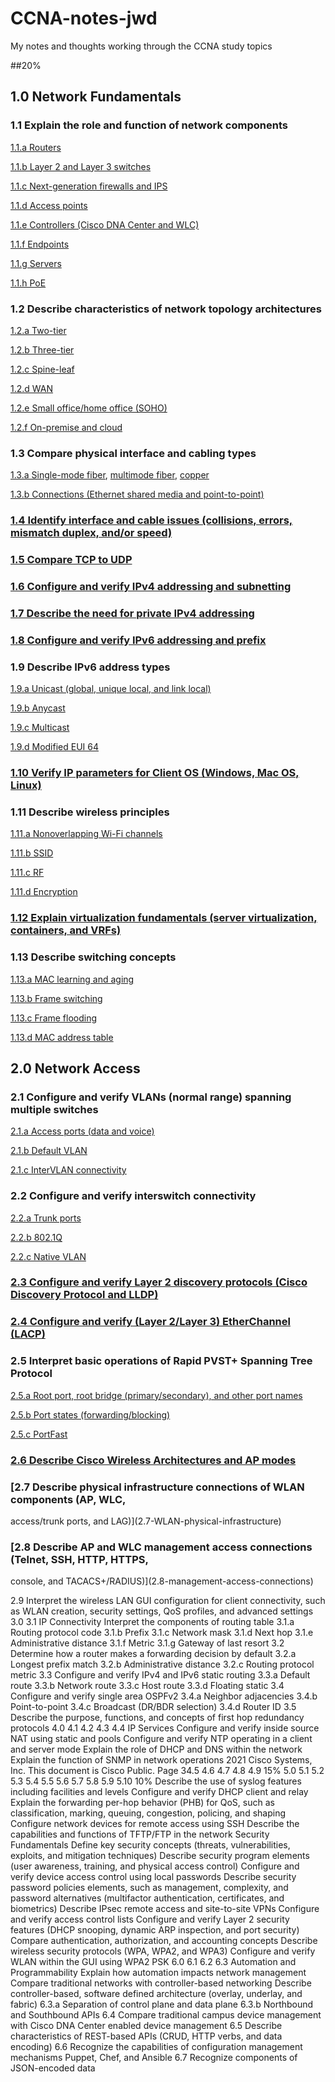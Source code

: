 # CCNA-notes-jwd
My notes and thoughts working through the CCNA study topics

##20%
## 1.0 Network Fundamentals
### 1.1 Explain the role and function of network components
[1.1.a Routers](1.1a-routers)

[1.1.b Layer 2 and Layer 3 switches](1.1b-switches)

[1.1.c Next-generation firewalls and IPS](1.1c-firewalls-IPS)

[1.1.d Access points](1.1d-access-points)

[1.1.e Controllers (Cisco DNA Center and WLC)](1.1e-controllers)

[1.1.f Endpoints](1.1f-endpoints)

[1.1.g Servers](1.1g-servers)

[1.1.h PoE](1.1h-PoE)

### 1.2 Describe characteristics of network topology architectures

[1.2.a Two-tier](1.2a-two-tier-topology)

[1.2.b Three-tier](1.2b-three-tier-topology)

[1.2.c Spine-leaf](1.2c-spine-leaf-topology)

[1.2.d WAN](1.2d-WAN)

[1.2.e Small office/home office (SOHO)](1.1e-SOHO-topology)

[1.2.f On-premise and cloud](1.2f-on-premise-and-cloud-topology)

### 1.3 Compare physical interface and cabling types

[1.3.a Single-mode fiber](1.3a-single-mode-fiber), [multimode fiber](1.3a-multimode-fiber), [copper](1.3a-copper)

[1.3.b Connections (Ethernet shared media and point-to-point)](1.3b-connections)

### [1.4 Identify interface and cable issues (collisions, errors, mismatch duplex, and/or speed)](1.4-interface-troubleshooting)

### [1.5 Compare TCP to UDP](1.5-TCP-UDP)

### [1.6 Configure and verify IPv4 addressing and subnetting](1.6-IPv4-addressing-subnetting)

### [1.7 Describe the need for private IPv4 addressing](1.7-private-IPv4)

### [1.8 Configure and verify IPv6 addressing and prefix](1.8-IPv6-addressing)

### 1.9 Describe IPv6 address types

[1.9.a Unicast (global, unique local, and link local)](1.9a-unicast)

[1.9.b Anycast](1.9b-anycast)

[1.9.c Multicast](1.9c-multicast)

[1.9.d Modified EUI 64](1.9d-modified-EUI)

### [1.10 Verify IP parameters for Client OS (Windows, Mac OS, Linux)](1.10-OS-IP-parameters)

### 1.11 Describe wireless principles

[1.11.a Nonoverlapping Wi-Fi channels](1.11a-WiFi-channels)

[1.11.b SSID](1.11b-SSID)

[1.11.c RF](1.11c-RF)

[1.11.d Encryption](1.11d-encryption)

### [1.12 Explain virtualization fundamentals (server virtualization, containers, and VRFs)](1.12-virtualization)

### 1.13 Describe switching concepts

[1.13.a MAC learning and aging](1.13a-MAC-learning-and-aging)

[1.13.b Frame switching](1.13b-frame-switching)

[1.13.c Frame flooding](1.13c-frame-flooding)

[1.13.d MAC address table](1.13d-MAC-table)


## 2.0 Network Access

### 2.1 Configure and verify VLANs (normal range) spanning multiple switches

[2.1.a Access ports (data and voice)](2.1a-access-ports)

[2.1.b Default VLAN](2.1b-default-VLAN)

[2.1.c InterVLAN connectivity](2.1c-InterVLAN-connectivity)

### 2.2 Configure and verify interswitch connectivity

[2.2.a Trunk ports](2.1a-trunk-ports)

[2.2.b 802.1Q](2.2b-802.1q)

[2.2.c Native VLAN](2.2c-native-VLAN)

### [2.3 Configure and verify Layer 2 discovery protocols (Cisco Discovery Protocol and LLDP)](2.3-layer-2-discovery)

### [2.4 Configure and verify (Layer 2/Layer 3) EtherChannel (LACP)](2.4-EtherChannel)

### 2.5 Interpret basic operations of Rapid PVST+ Spanning Tree Protocol

[2.5.a Root port, root bridge (primary/secondary), and other port names](2.5a-STP-ports)

[2.5.b Port states (forwarding/blocking)](2.5b-STP-port-states)

[2.5.c PortFast](2.5c-PortFast)

### [2.6 Describe Cisco Wireless Architectures and AP modes](2.6-wireless-architectures)

### [2.7 Describe physical infrastructure connections of WLAN components (AP, WLC,
access/trunk ports, and LAG)](2.7-WLAN-physical-infrastructure)

### [2.8 Describe AP and WLC management access connections (Telnet, SSH, HTTP, HTTPS,
console, and TACACS+/RADIUS)](2.8-management-access-connections)

2.9 Interpret the wireless LAN GUI configuration for client connectivity, such as WLAN
creation, security settings, QoS profiles, and advanced settings
3.0
3.1 IP Connectivity
Interpret the components of routing table
3.1.a Routing protocol code
3.1.b Prefix
3.1.c Network mask
3.1.d Next hop
3.1.e Administrative distance
3.1.f Metric
3.1.g Gateway of last resort
3.2 Determine how a router makes a forwarding decision by default
3.2.a Longest prefix match
3.2.b Administrative distance
3.2.c Routing protocol metric
3.3 Configure and verify IPv4 and IPv6 static routing
3.3.a Default route
3.3.b Network route
3.3.c Host route
3.3.d Floating static
3.4 Configure and verify single area OSPFv2
3.4.a Neighbor adjacencies
3.4.b Point-to-point
3.4.c Broadcast (DR/BDR selection)
3.4.d Router ID
3.5 Describe the purpose, functions, and concepts of first hop redundancy protocols
4.0
4.1
4.2
4.3
4.4 IP Services
Configure and verify inside source NAT using static and pools
Configure and verify NTP operating in a client and server mode
Explain the role of DHCP and DNS within the network
Explain the function of SNMP in network operations
2021 Cisco Systems, Inc. This document is Cisco Public.
Page 34.5
4.6
4.7
4.8
4.9
15%
5.0
5.1
5.2
5.3
5.4
5.5
5.6
5.7
5.8
5.9
5.10
10%
Describe the use of syslog features including facilities and levels
Configure and verify DHCP client and relay
Explain the forwarding per-hop behavior (PHB) for QoS, such as classification, marking,
queuing, congestion, policing, and shaping
Configure network devices for remote access using SSH
Describe the capabilities and functions of TFTP/FTP in the network
Security Fundamentals
Define key security concepts (threats, vulnerabilities, exploits, and mitigation
techniques)
Describe security program elements (user awareness, training, and physical access
control)
Configure and verify device access control using local passwords
Describe security password policies elements, such as management, complexity, and
password alternatives (multifactor authentication, certificates, and biometrics)
Describe IPsec remote access and site-to-site VPNs
Configure and verify access control lists
Configure and verify Layer 2 security features (DHCP snooping, dynamic ARP inspection,
and port security)
Compare authentication, authorization, and accounting concepts
Describe wireless security protocols (WPA, WPA2, and WPA3)
Configure and verify WLAN within the GUI using WPA2 PSK
6.0
6.1
6.2
6.3 Automation and Programmability
Explain how automation impacts network management
Compare traditional networks with controller-based networking
Describe controller-based, software defined architecture (overlay, underlay, and fabric)
6.3.a Separation of control plane and data plane
6.3.b Northbound and Southbound APIs
6.4 Compare traditional campus device management with Cisco DNA Center enabled device
management
6.5 Describe characteristics of REST-based APIs (CRUD, HTTP verbs, and data encoding)
6.6 Recognize the capabilities of configuration management mechanisms Puppet, Chef, and
Ansible
6.7 Recognize components of JSON-encoded data
